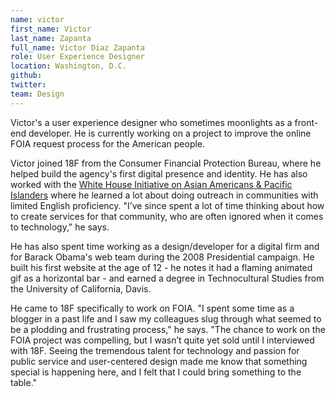 ```yaml
---
name: victor
first_name: Victor
last_name: Zapanta
full_name: Victor Diaz Zapanta
role: User Experience Designer
location: Washington, D.C.
github:
twitter:
team: Design
---
```


Victor's a user experience designer who sometimes moonlights as a front-end developer. He is currently working on a project to improve the online FOIA request process for the American people.

Victor joined 18F from the Consumer Financial Protection Bureau, where he helped build the agency's first digital presence and identity. He has also worked with the [White House Initiative on Asian Americans & Pacific Islanders](http://whitehouse.gov/aapi) where he learned a lot about doing outreach in communities with limited English proficiency. "I’ve since spent a lot of time thinking about how to create services for that community, who are often ignored when it comes to technology," he says.

He has also spent time working as a design/developer for a digital firm and for Barack Obama's web team during the 2008 Presidential campaign. He built his first website at the age of 12 - he notes it had a flaming animated gif as a horizontal bar - and earned a degree in Technocultural Studies from the University of California, Davis.

He came to 18F specifically to work on FOIA. "I spent some time as a blogger in a past life and I saw my colleagues slug through what seemed to be a plodding and frustrating process," he says. "The chance to work on the FOIA project was compelling, but I wasn’t quite yet sold until I interviewed with 18F. Seeing the tremendous talent for technology and passion for public service and user-centered design made me know that something special is happening here, and I felt that I could bring something to the table."
  

